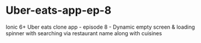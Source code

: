 # Uber-eats-app-ep-8
Ionic 6+ Uber eats clone app - episode 8 - Dynamic empty screen &amp; loading spinner with searching via restaurant name along with cuisines 
